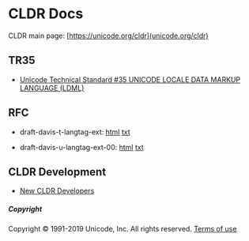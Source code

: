 # CLDR Docs

CLDR main page: [https://unicode.org/cldr](unicode.org/cldr)

## TR35

- [Unicode Technical Standard #35 UNICODE LOCALE DATA MARKUP LANGUAGE (LDML)](ldml/tr35.html)

## RFC

- draft-davis-t-langtag-ext: [html](rfc/draft-davis-t-langtag-ext.html) [txt](rfc/draft-davis-t-langtag-ext.txt)

- draft-davis-u-langtag-ext-00: [html](rfc/draft-davis-u-langtag-ext-00.html) [txt](rfc/draft-davis-u-langtag-ext-00.txt)

## CLDR Development

- [New CLDR Developers](development/new-cldr-developers.md)

##### Copyright

Copyright &copy; 1991-2019 Unicode, Inc.
All rights reserved.
[Terms of use](http://www.unicode.org/copyright.html)
